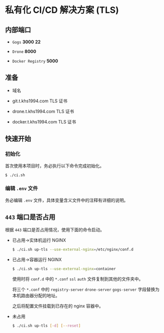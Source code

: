 # 私有化 CI/CD 解决方案 (TLS)

## 内部端口

* `Gogs` **3000** **22**

* `Drone` **8000**

* `Docker Registry` **5000**

## 准备

* 域名

* git.t.khs1994.com TLS 证书

* drone.t.khs1994.com TLS 证书

* docker.t.khs1994.com TLS 证书

## 快速开始

### 初始化

首次使用本项目时，务必执行以下命令完成初始化。

```bash
$ ./ci.sh
```

### 编辑 `.env` 文件

务必编辑 `.env` 文件，具体变量含义文件中的注释有详细的说明。

## `443` 端口是否占用

根据 `443` 端口是否占用情况，使用下面的命令启动。

* 已占用->实体机运行 NGINX

  ```bash
  $ ./ci.sh up-tls --use-external-nginx=/etc/nginx/conf.d
  ```

* 已占用->容器运行 NGINX

  ```bash
  $ ./ci.sh up-tls --use-external-nginx=container
  ```

  使用时将 `conf.d` 中的 `*.conf` `ssl` `auth` 文件复制到其他的文件夹中。

  将三个 `*.conf` 中的 `registry-server` `drone-server` `gogs-server` 字段替换为本机路由器分配的地址。

  之后将配置文件挂载到已存在的 nginx 容器中。

* 未占用

  ```bash
  $ ./ci.sh up-tls [-d] [--reset]
  ```
